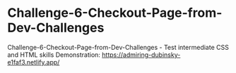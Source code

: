 # Challenge-6-Checkout-Page-from-Dev-Challenges
Challenge-6-Checkout-Page-from-Dev-Challenges - Test intermediate CSS and HTML skills
Demonstration: https://admiring-dubinsky-e1faf3.netlify.app/
